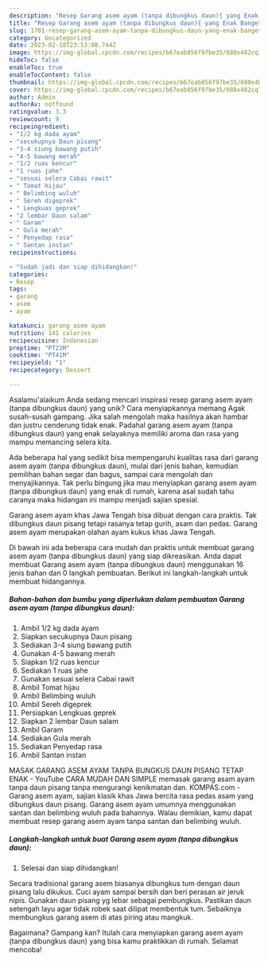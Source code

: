 ```yaml
---
description: "Resep Garang asem ayam (tanpa dibungkus daun){ yang Enak Banget"
title: "Resep Garang asem ayam (tanpa dibungkus daun){ yang Enak Banget"
slug: 1701-resep-garang-asem-ayam-tanpa-dibungkus-daun-yang-enak-banget
category: Uncategorized
date: 2023-02-18T23:53:08.744Z
image: https://img-global.cpcdn.com/recipes/b67eab856f97be35/680x482cq70/garang-asem-ayam-tanpa-dibungkus-daun-foto-resep-utama.jpg
hideToc: false
enableToc: true
enableTocContent: false
thumbnail: https://img-global.cpcdn.com/recipes/b67eab856f97be35/680x482cq70/garang-asem-ayam-tanpa-dibungkus-daun-foto-resep-utama.jpg
cover: https://img-global.cpcdn.com/recipes/b67eab856f97be35/680x482cq70/garang-asem-ayam-tanpa-dibungkus-daun-foto-resep-utama.jpg
author: Admin
authorAv: notfound
ratingvalue: 3.3
reviewcount: 9
recipeingredient:
- "1/2 kg dada ayam"
- "secukupnya Daun pisang"
- "3-4 siung bawang putih"
- "4-5 bawang merah"
- "1/2 ruas kencur"
- "1 ruas jahe"
- "sesuai selera Cabai rawit"
- " Tomat hijau"
- " Belimbing wuluh"
- " Sereh digeprek"
- " Lengkuas geprek"
- "2 lembar Daun salam"
- " Garam"
- " Gula merah"
- " Penyedap rasa"
- " Santan instan"
recipeinstructions:

- "Sudah jadi dan siap dihidangkan!"
categories:
- Resep
tags:
- garang
- asem
- ayam

katakunci: garang asem ayam 
nutrition: 141 calories
recipecuisine: Indonesian
preptime: "PT22M"
cooktime: "PT41M"
recipeyield: "1"
recipecategory: Dessert

---
```



Asalamu'alaikum Anda sedang mencari inspirasi resep garang asem ayam (tanpa dibungkus daun) yang unik? Cara menyiapkannya memang Agak susah-susah gampang. Jika salah mengolah maka hasilnya akan hambar dan justru cenderung tidak enak. Padahal garang asem ayam (tanpa dibungkus daun) yang enak selayaknya memiliki aroma dan rasa yang mampu memancing selera kita.


Ada beberapa hal yang sedikit bisa mempengaruhi kualitas rasa dari garang asem ayam (tanpa dibungkus daun), mulai dari jenis bahan, kemudian pemilihan bahan segar dan bagus, sampai cara mengolah dan menyajikannya. Tak perlu bingung jika mau menyiapkan garang asem ayam (tanpa dibungkus daun) yang enak di rumah, karena asal sudah tahu caranya maka hidangan ini mampu menjadi sajian spesial.

Garang asem ayam khas Jawa Tengah bisa dibuat dengan cara praktis. Tak dibungkus daun pisang tetapi rasanya tetap gurih, asam dan pedas. Garang asem ayam merupakan olahan ayam kukus khas Jawa Tengah.


Di bawah ini ada beberapa cara mudah dan praktis untuk membuat garang asem ayam (tanpa dibungkus daun) yang siap dikreasikan. Anda dapat membuat Garang asem ayam (tanpa dibungkus daun) menggunakan 16 jenis bahan dan 0 langkah pembuatan. Berikut ini langkah-langkah untuk membuat hidangannya.

<!--inarticleads1-->

##### Bahan-bahan dan bumbu yang diperlukan dalam pembuatan Garang asem ayam (tanpa dibungkus daun):

1. Ambil 1/2 kg dada ayam
1. Siapkan secukupnya Daun pisang
1. Sediakan 3-4 siung bawang putih
1. Gunakan 4-5 bawang merah
1. Siapkan 1/2 ruas kencur
1. Sediakan 1 ruas jahe
1. Gunakan sesuai selera Cabai rawit
1. Ambil  Tomat hijau
1. Ambil  Belimbing wuluh
1. Ambil  Sereh digeprek
1. Persiapkan  Lengkuas geprek
1. Siapkan 2 lembar Daun salam
1. Ambil  Garam
1. Sediakan  Gula merah
1. Sediakan  Penyedap rasa
1. Ambil  Santan instan


MASAK GARANG ASEM AYAM TANPA BUNGKUS DAUN PISANG TETAP ENAK - YouTube CARA MUDAH DAN SIMPLE memasak garang asam ayam tanpa daun pisang tanpa mengurangi kenikmatan dan. KOMPAS.com - Garang asem ayam, sajian klasik khas Jawa bercita rasa pedas asam yang dibungkus daun pisang. Garang asem ayam umumnya menggunakan santan dan belimbing wuluh pada bahannya. Walau demikian, kamu dapat membuat resep garang asem ayam tanpa santan dan belimbing wuluh. 

<!--inarticleads2-->

##### Langkah-langkah untuk buat Garang asem ayam (tanpa dibungkus daun):


1. Selesai dan siap dihidangkan!

Secara tradisional garang asem biasanya dibungkus tum dengan daun pisang lalu dikukus. Cuci ayam sampai bersih dan beri perasan air jeruk nipis. Gunakan daun pisang yg lebar sebagai pembungkus. Pastikan daun setengah layu agar tidak robek saat dilipat membentuk tum. Sebaiknya membungkus garang asem di atas piring atau mangkuk. 

Bagaimana? Gampang kan? Itulah cara menyiapkan garang asem ayam (tanpa dibungkus daun) yang bisa kamu praktikkan di rumah. Selamat mencoba!

